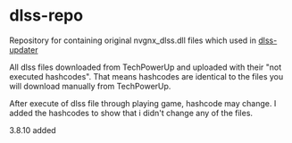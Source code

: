 # dlss-repo

Repository for containing original nvgnx_dlss.dll files which used in [dlss-updater](https://github.com/TolunayM/d3u)

All dlss files downloaded from TechPowerUp and uploaded with their "not executed hashcodes". That means hashcodes are identical to the files you will download manually from TechPowerUp.

After execute of dlss file through playing game, hashcode may change. I added the hashcodes to show that i didn't change any of the files.

3.8.10 added
